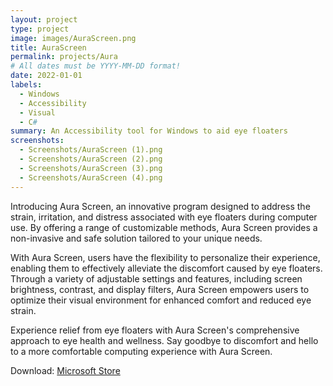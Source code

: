 ```yaml
---
layout: project
type: project
image: images/AuraScreen.png
title: AuraScreen
permalink: projects/Aura
# All dates must be YYYY-MM-DD format!
date: 2022-01-01
labels:
  - Windows
  - Accessibility
  - Visual
  - C#
summary: An Accessibility tool for Windows to aid eye floaters
screenshots:
  - Screenshots/AuraScreen (1).png
  - Screenshots/AuraScreen (2).png
  - Screenshots/AuraScreen (3).png
  - Screenshots/AuraScreen (4).png
---
```


Introducing Aura Screen, an innovative program designed to address the strain, irritation, and distress associated with eye floaters during computer use. By offering a range of customizable methods, Aura Screen provides a non-invasive and safe solution tailored to your unique needs.

With Aura Screen, users have the flexibility to personalize their experience, enabling them to effectively alleviate the discomfort caused by eye floaters. Through a variety of adjustable settings and features, including screen brightness, contrast, and display filters, Aura Screen empowers users to optimize their visual environment for enhanced comfort and reduced eye strain.

Experience relief from eye floaters with Aura Screen's comprehensive approach to eye health and wellness. Say goodbye to discomfort and hello to a more comfortable computing experience with Aura Screen.
 
Download: <a href="https://apps.microsoft.com/store/detail/aura-screen/9NCV3CWWWGGR">Microsoft Store</a>